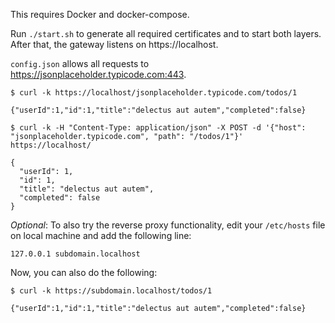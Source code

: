 This requires Docker and docker-compose.

Run `./start.sh` to generate all required certificates and to start both layers. After that, the gateway listens on https://localhost.

`config.json` allows all requests to https://jsonplaceholder.typicode.com:443.

```
$ curl -k https://localhost/jsonplaceholder.typicode.com/todos/1

{"userId":1,"id":1,"title":"delectus aut autem","completed":false}

$ curl -k -H "Content-Type: application/json" -X POST -d '{"host": "jsonplaceholder.typicode.com", "path": "/todos/1"}' https://localhost/

{
  "userId": 1,
  "id": 1,
  "title": "delectus aut autem",
  "completed": false
}
```

*Optional*: To also try the reverse proxy functionality, edit your `/etc/hosts` file on local machine and add the following line:

```
127.0.0.1 subdomain.localhost
```

Now, you can also do the following:

```
$ curl -k https://subdomain.localhost/todos/1

{"userId":1,"id":1,"title":"delectus aut autem","completed":false}
```

